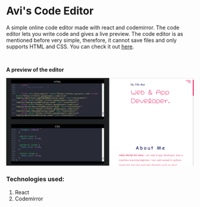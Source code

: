 # Avi's Code Editor

<p>
  A simple online code editor made with react and codemirror. The code editor lets you write code and gives a live preview. The code editor is as mentioned before very simple,     therefore, it cannot save files and only supports HTML and CSS. You can check it out <a href="https://avi-code-editor.netlify.app/" target="_blank">here</a>.
</p>
<br>
<p><b>A preview of the editor</b></p>
<img src="Avi's Code Editor.png"/>

<p>
<h3><b>Technologies used:</b></h3>  
<ol>
  <li>React</li>
  <li>Codemirror</li>
</ol>
</p>
